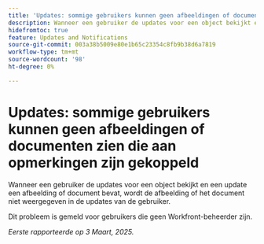```yaml
---
title: 'Updates: sommige gebruikers kunnen geen afbeeldingen of documenten zien die aan opmerkingen zijn gekoppeld'
description: Wanneer een gebruiker de updates voor een object bekijkt en een update een afbeelding of document bevat, wordt de afbeelding of het document niet weergegeven in de updates van de gebruiker.
hidefromtoc: true
feature: Updates and Notifications
source-git-commit: 003a38b5009e80e1b65c23354c8fb9b38d6a7819
workflow-type: tm+mt
source-wordcount: '98'
ht-degree: 0%

---
```



# Updates: sommige gebruikers kunnen geen afbeeldingen of documenten zien die aan opmerkingen zijn gekoppeld

Wanneer een gebruiker de updates voor een object bekijkt en een update een afbeelding of document bevat, wordt de afbeelding of het document niet weergegeven in de updates van de gebruiker.

Dit probleem is gemeld voor gebruikers die geen Workfront-beheerder zijn.

_Eerste rapporteerde op 3 Maart, 2025._
